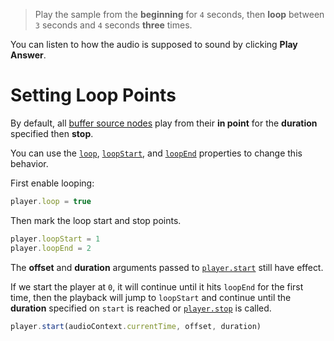 > Play the sample from the **beginning** for `4` seconds, then **loop** between `3` seconds and `4` seconds **three** times.

You can listen to how the audio is supposed to sound by clicking **Play Answer**.

# Setting Loop Points

By default, all [buffer source nodes](https://developer.mozilla.org/en-US/docs/Web/API/AudioBufferSourceNode/buffer) play from their **in point** for the **duration** specified then **stop**. 

You can use the [`loop`](https://developer.mozilla.org/en-US/docs/Web/API/AudioBufferSourceNode/loop), [`loopStart`](https://developer.mozilla.org/en-US/docs/Web/API/AudioBufferSourceNode/loopStart), and [`loopEnd`](https://developer.mozilla.org/en-US/docs/Web/API/AudioBufferSourceNode/loopEnd) properties to change this behavior.

First enable looping:

```js
player.loop = true
```

Then mark the loop start and stop points.

```js
player.loopStart = 1
player.loopEnd = 2
```

The **offset** and **duration** arguments passed to [`player.start`](https://developer.mozilla.org/en-US/docs/Web/API/AudioBufferSourceNode/start) still have effect. 

If we start the player at `0`, it will continue until it hits `loopEnd` for the first time, then the playback will jump to `loopStart` and continue until the **duration** specified on `start` is reached or [`player.stop`](https://developer.mozilla.org/en-US/docs/Web/API/AudioBufferSourceNode/stop) is called.

```js
player.start(audioContext.currentTime, offset, duration)
```
